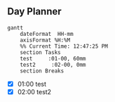 ## Day Planner
```mermaid
gantt
    dateFormat  HH-mm
    axisFormat %H:%M
    %% Current Time: 12:47:25 PM
    section Tasks
    test     :01-00, 60mm
    test2     :02-00, 0mm
    section Breaks

```

- [x] 01:00 test
- [x] 02:00 test2